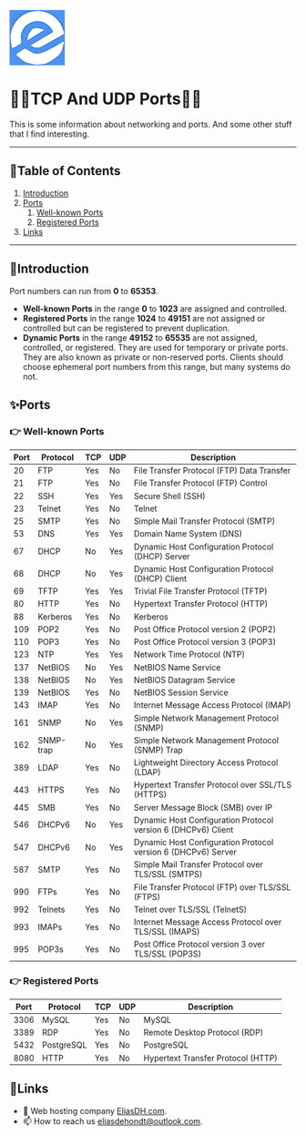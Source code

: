 ![logo](/Images/logo.png)
# 💙🤍TCP And UDP Ports🤍💙

This is some information about networking and ports. And some other stuff that I find interesting.

---

## 📘Table of Contents

1. [Introduction](#introduction)
2. [Ports](#ports)
    1. [Well-known Ports](#well-known-ports)
    2. [Registered Ports](#registered-ports)
3. [Links](#links)

---

## 🖖Introduction

Port numbers can run from **0** to **65353**.

- **Well-known Ports** in the range **0** to **1023** are assigned and controlled. 
- **Registered Ports** in the range **1024** to **49151** are not assigned or controlled but can be registered to prevent duplication. 
- **Dynamic Ports** in the range **49152** to **65535** are not assigned, controlled, or registered. They are used for temporary or private ports. They are also known as private or non-reserved ports. Clients should choose ephemeral port numbers from this range, but many systems do not. 

## ✨Ports

### 👉 Well-known Ports

| Port | Protocol  | TCP | UDP | Description                                                   |
| ---- | --------- | --- | --- | ------------------------------------------------------------- |
| 20   | FTP       | Yes | No  | File Transfer Protocol (FTP) Data Transfer                    |
| 21   | FTP       | Yes | No  | File Transfer Protocol (FTP) Control                          |
| 22   | SSH       | Yes | Yes | Secure Shell (SSH)                                            |
| 23   | Telnet    | Yes | No  | Telnet                                                        |
| 25   | SMTP      | Yes | No  | Simple Mail Transfer Protocol (SMTP)                          |
| 53   | DNS       | Yes | Yes | Domain Name System (DNS)                                      |
| 67   | DHCP      | No  | Yes | Dynamic Host Configuration Protocol (DHCP) Server             |
| 68   | DHCP      | No  | Yes | Dynamic Host Configuration Protocol (DHCP) Client             |
| 69   | TFTP      | Yes | Yes | Trivial File Transfer Protocol (TFTP)                         |
| 80   | HTTP      | Yes | No  | Hypertext Transfer Protocol (HTTP)                            |
| 88   | Kerberos  | Yes | No  | Kerberos                                                      |
| 109  | POP2      | Yes | No  | Post Office Protocol version 2 (POP2)                         |
| 110  | POP3      | Yes | No  | Post Office Protocol version 3 (POP3)                         |
| 123  | NTP       | Yes | Yes | Network Time Protocol (NTP)                                   |
| 137  | NetBIOS   | No  | Yes | NetBIOS Name Service                                          |
| 138  | NetBIOS   | No  | Yes | NetBIOS Datagram Service                                      |
| 139  | NetBIOS   | Yes | No  | NetBIOS Session Service                                       |
| 143  | IMAP      | Yes | No  | Internet Message Access Protocol (IMAP)                       |
| 161  | SNMP      | No  | Yes | Simple Network Management Protocol (SNMP)                     |
| 162  | SNMP-trap | No  | Yes | Simple Network Management Protocol (SNMP) Trap                |
| 389  | LDAP      | Yes | No  | Lightweight Directory Access Protocol (LDAP)                  |
| 443  | HTTPS     | Yes | No  | Hypertext Transfer Protocol over SSL/TLS (HTTPS)              |
| 445  | SMB       | Yes | No  | Server Message Block (SMB) over IP                            |
| 546  | DHCPv6    | No  | Yes | Dynamic Host Configuration Protocol version 6 (DHCPv6) Client |
| 547  | DHCPv6    | No  | Yes | Dynamic Host Configuration Protocol version 6 (DHCPv6) Server |
| 587  | SMTP      | Yes | No  | Simple Mail Transfer Protocol over TLS/SSL (SMTPS)            |
| 990  | FTPs      | Yes | No  | File Transfer Protocol (FTP) over TLS/SSL (FTPS)              |
| 992  | Telnets   | Yes | No  | Telnet over TLS/SSL (TelnetS)                                 |
| 993  | IMAPs     | Yes | No  | Internet Message Access Protocol over TLS/SSL (IMAPS)         |
| 995  | POP3s     | Yes | No  | Post Office Protocol version 3 over TLS/SSL (POP3S)           |

### 👉 Registered Ports
| Port | Protocol  | TCP | UDP | Description                                                   |
| ---- | --------- | --- | --- | ------------------------------------------------------------- |
| 3306 | MySQL     | Yes | No  | MySQL                                                         |
| 3389 | RDP       | Yes | No  | Remote Desktop Protocol (RDP)                                 |
| 5432 | PostgreSQL| Yes | No  | PostgreSQL                                                    |
| 8080 | HTTP      | Yes | No  | Hypertext Transfer Protocol (HTTP)                            |

## 🔗Links
- 👯 Web hosting company [EliasDH.com](https://eliasdh.com).
- 📫 How to reach us eliasdehondt@outlook.com.